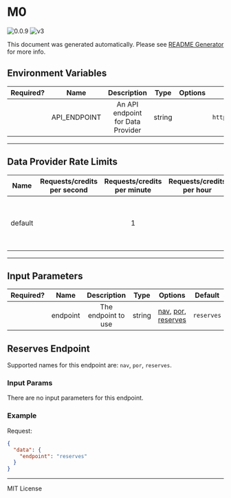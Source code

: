 # M0

![0.0.9](https://img.shields.io/github/package-json/v/smartcontractkit/external-adapters-js?filename=packages/sources/m0/package.json) ![v3](https://img.shields.io/badge/framework%20version-v3-blueviolet)

This document was generated automatically. Please see [README Generator](../../scripts#readme-generator) for more info.

## Environment Variables

| Required? |     Name     |            Description            |  Type  | Options |       Default        |
| :-------: | :----------: | :-------------------------------: | :----: | :-----: | :------------------: |
|           | API_ENDPOINT | An API endpoint for Data Provider | string |         | `https://api.m0.xyz` |

---

## Data Provider Rate Limits

|  Name   | Requests/credits per second | Requests/credits per minute | Requests/credits per hour |                          Note                           |
| :-----: | :-------------------------: | :-------------------------: | :-----------------------: | :-----------------------------------------------------: |
| default |                             |              1              |                           | Considered unlimited tier, but setting reasonable limit |

---

## Input Parameters

| Required? |   Name   |     Description     |  Type  |                                       Options                                        |  Default   |
| :-------: | :------: | :-----------------: | :----: | :----------------------------------------------------------------------------------: | :--------: |
|           | endpoint | The endpoint to use | string | [nav](#reserves-endpoint), [por](#reserves-endpoint), [reserves](#reserves-endpoint) | `reserves` |

## Reserves Endpoint

Supported names for this endpoint are: `nav`, `por`, `reserves`.

### Input Params

There are no input parameters for this endpoint.

### Example

Request:

```json
{
  "data": {
    "endpoint": "reserves"
  }
}
```

---

MIT License
